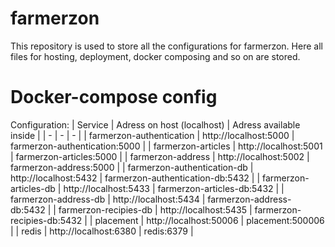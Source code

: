 # farmerzon
This repository is used to store all the configurations for farmerzon. Here all files for hosting, deployment, docker composing and so on are stored.

# Docker-compose config
Configuration:
| Service | Adress on host (localhost) | Adress available inside |
| - | - | - |
| farmerzon-authentication | http://localhost:5000 | farmerzon-authentication:5000 |
| farmerzon-articles | http://localhost:5001 | farmerzon-articles:5000 |
| farmerzon-address | http://localhost:5002 | farmerzon-address:5000 | 
| farmerzon-authentication-db | http://localhost:5432 | farmerzon-authentication-db:5432 |
| farmerzon-articles-db | http://localhost:5433 | farmerzon-articles-db:5432 |
| farmerzon-address-db | http://localhost:5434 | farmerzon-address-db:5432 |
| farmerzon-recipies-db | http://localhost:5435 | farmerzon-recipies-db:5432 |
| placement | http://localhost:50006 | placement:500006 |
| redis | http://localhost:6380 | redis:6379 |
